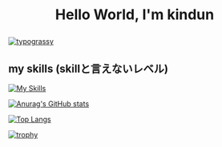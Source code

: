 # <p align="center">Hello World, I'm kindun</p>

[![typograssy](https://typograssy.deno.dev/api?text=がんばります)](https://github.com/kawarimidoll/typograssy)

## my skills (skillと言えないレベル)
[![My Skills](https://skillicons.dev/icons?i=c,python,html,css,latex)](https://skillicons.dev)

[![Anurag's GitHub stats](https://github-readme-stats.vercel.app/api?username=kindun&theme=onedark&show_icons=true)](https://github.com/kindun/github-readme-stats)

[![Top Langs](https://github-readme-stats.vercel.app/api/top-langs/?username=kindun&layout=compact&theme=onedark)](https://github.com/kindun/github-readme-stats)

[![trophy](https://github-profile-trophy.vercel.app/?username=kindun&theme=onedark)](https://github.com/kindun/github-profile-trophy)
